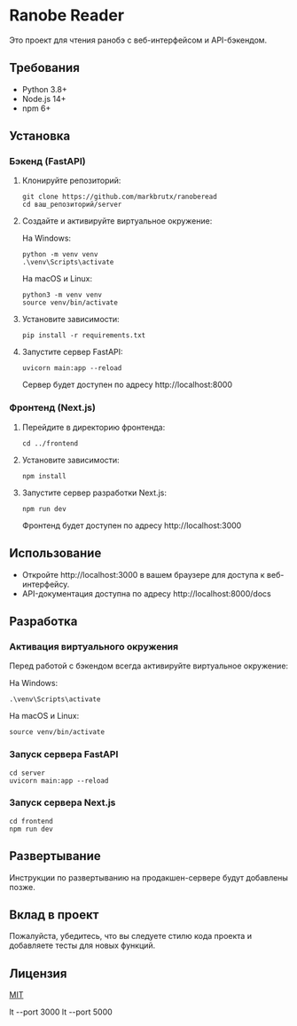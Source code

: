 # Ranobe Reader

Это проект для чтения ранобэ с веб-интерфейсом и API-бэкендом.

## Требования

- Python 3.8+
- Node.js 14+
- npm 6+

## Установка

### Бэкенд (FastAPI)

1. Клонируйте репозиторий:

   ```
   git clone https://github.com/markbrutx/ranoberead
   cd ваш_репозиторий/server
   ```

2. Создайте и активируйте виртуальное окружение:

   На Windows:

   ```
   python -m venv venv
   .\venv\Scripts\activate
   ```

   На macOS и Linux:

   ```
   python3 -m venv venv
   source venv/bin/activate
   ```

3. Установите зависимости:

   ```
   pip install -r requirements.txt
   ```

4. Запустите сервер FastAPI:

   ```
   uvicorn main:app --reload
   ```

   Сервер будет доступен по адресу http://localhost:8000

### Фронтенд (Next.js)

1. Перейдите в директорию фронтенда:

   ```
   cd ../frontend
   ```

2. Установите зависимости:

   ```
   npm install
   ```

3. Запустите сервер разработки Next.js:

   ```
   npm run dev
   ```

   Фронтенд будет доступен по адресу http://localhost:3000

## Использование

- Откройте http://localhost:3000 в вашем браузере для доступа к веб-интерфейсу.
- API-документация доступна по адресу http://localhost:8000/docs

## Разработка

### Активация виртуального окружения

Перед работой с бэкендом всегда активируйте виртуальное окружение:

На Windows:

```
.\venv\Scripts\activate
```

На macOS и Linux:

```
source venv/bin/activate
```

### Запуск сервера FastAPI

```
cd server
uvicorn main:app --reload
```

### Запуск сервера Next.js

```
cd frontend
npm run dev
```

## Развертывание

Инструкции по развертыванию на продакшен-сервере будут добавлены позже.

## Вклад в проект

Пожалуйста, убедитесь, что вы следуете стилю кода проекта и добавляете тесты для новых функций.

## Лицензия

[MIT](https://choosealicense.com/licenses/mit/)

lt --port 3000
lt --port 5000
